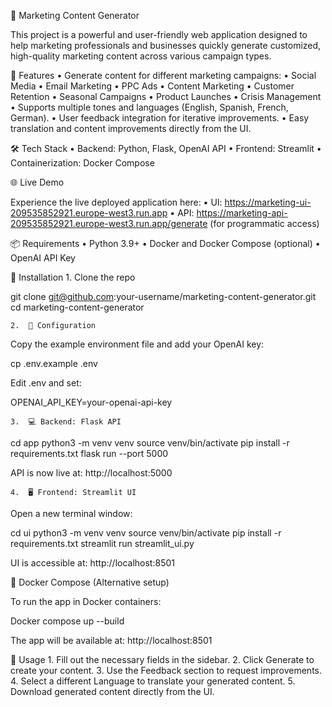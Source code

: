 🚀 Marketing Content Generator

This project is a powerful and user-friendly web application designed to help marketing professionals and businesses quickly generate customized, high-quality marketing content across various campaign types.

🎯 Features
	•	Generate content for different marketing campaigns:
	•	Social Media
	•	Email Marketing
	•	PPC Ads
	•	Content Marketing
	•	Customer Retention
	•	Seasonal Campaigns
	•	Product Launches
	•	Crisis Management
	•	Supports multiple tones and languages (English, Spanish, French, German).
	•	User feedback integration for iterative improvements.
	•	Easy translation and content improvements directly from the UI.

🛠️ Tech Stack
	•	Backend: Python, Flask, OpenAI API
	•	Frontend: Streamlit
	•	Containerization: Docker Compose

🌐 Live Demo

Experience the live deployed application here:
	•	UI: https://marketing-ui-209535852921.europe-west3.run.app
	•	API: https://marketing-api-209535852921.europe-west3.run.app/generate (for programmatic access)

📦 Requirements
	•	Python 3.9+
	•	Docker and Docker Compose (optional)
	•	OpenAI API Key

🚧 Installation
	1.	Clone the repo

git clone git@github.com:your-username/marketing-content-generator.git
cd marketing-content-generator


	2.	🔐 Configuration
Copy the example environment file and add your OpenAI key:

cp .env.example .env

Edit .env and set:

OPENAI_API_KEY=your-openai-api-key


	3.	💻 Backend: Flask API

cd app
python3 -m venv venv
source venv/bin/activate
pip install -r requirements.txt
flask run --port 5000

API is now live at: http://localhost:5000

	4.	🖥️ Frontend: Streamlit UI
Open a new terminal window:

cd ui
python3 -m venv venv
source venv/bin/activate
pip install -r requirements.txt
streamlit run streamlit_ui.py

UI is accessible at: http://localhost:8501

🐳 Docker Compose (Alternative setup)

To run the app in Docker containers:

Docker compose up --build

The app will be available at: http://localhost:8501

📝 Usage
	1.	Fill out the necessary fields in the sidebar.
	2.	Click Generate to create your content.
	3.	Use the Feedback section to request improvements.
	4.	Select a different Language to translate your generated content.
	5.	Download generated content directly from the UI.
